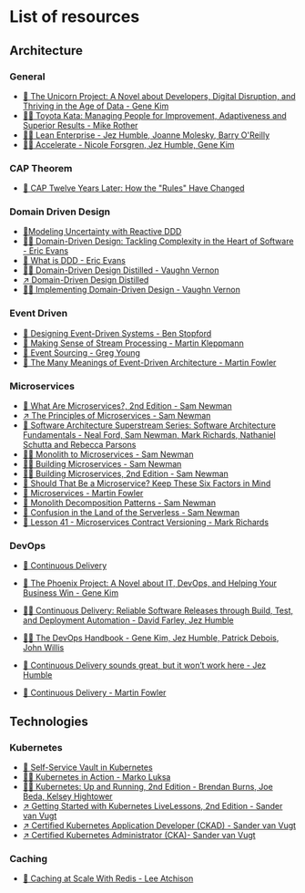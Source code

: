 # List of resources

## Architecture
### General
- [:blue_book: The Unicorn Project: A Novel about Developers, Digital Disruption, and Thriving in the Age of Data - Gene Kim](https://www.amazon.com/Unicorn-Project-Developers-Disruption-Thriving-ebook/dp/B07QT9QR41)
- [:blue_book:](https://www.amazon.com/Toyota-Kata-Managing-Improvement-Adaptiveness/dp/0071635238)[:book: Toyota Kata: Managing People for Improvement, Adaptiveness and Superior Results - Mike Rother](https://learning.oreilly.com/library/view/toyota-kata-managing/9780071639859/)
- [:blue_book:](https://www.amazon.com/Lean-Enterprise-Performance-Organizations-Innovate/dp/1449368425)[:book: Lean Enterprise - Jez Humble, Joanne Molesky, Barry O'Reilly](https://learning.oreilly.com/library/view/lean-enterprise/9781491946527/)
- [:blue_book:](https://www.amazon.com/Accelerate-Software-Performing-Technology-Organizations/dp/1942788339/ref=pd_lpo_1)[:book: Accelerate - Nicole Forsgren, Jez Humble, Gene Kim](https://learning.oreilly.com/library/view/accelerate/9781457191435/)
### CAP Theorem
- [:page_with_curl: CAP Twelve Years Later: How the "Rules" Have Changed](https://www.infoq.com/articles/cap-twelve-years-later-how-the-rules-have-changed/)
### Domain Driven Design
- [:page_with_curl:Modeling Uncertainty with Reactive DDD](https://www.infoq.com/articles/modeling-uncertainty-reactive-ddd/)
- [:blue_book:](https://www.amazon.com/Domain-Driven-Design-Tackling-Complexity-Software/dp/0321125215)[:book: Domain-Driven Design: Tackling Complexity in the Heart of Software - Eric Evans](https://learning.oreilly.com/library/view/domain-driven-design-tackling/0321125215/)
- [:movie_camera: What is DDD - Eric Evans](https://www.youtube.com/watch?v=pMuiVlnGqjk)
- [:blue_book:](https://www.amazon.com/Domain-Driven-Design-Distilled-Vaughn-Vernon/dp/0134434420)[:book: Domain-Driven Design Distilled - Vaughn Vernon](https://learning.oreilly.com/library/view/domain-driven-design-distilled/9780134434964/)
- [:arrow_upper_right: Domain-Driven Design Distilled](https://learning.oreilly.com/videos/domain-driven-design-distilled/9780134593449/9780134593449-DDDD_00_00/)
- [:blue_book:](https://www.amazon.com/Implementing-Domain-Driven-Design-Vaughn-Vernon/dp/0321834577)[:book: Implementing Domain-Driven Design - Vaughn Vernon](https://learning.oreilly.com/library/view/implementing-domain-driven-design/9780133039900/)
### Event Driven
- [:book: Designing Event-Driven Systems - Ben Stopford](https://assets.confluent.io/m/7a91acf41502a75e/original/20180328-EB-Confluent_Designing_Event_Driven_Systems.pdf?_ga=2.96826714.451468121.1584989772-528482071.1584989772)
- [:book: Making Sense of Stream Processing - Martin Kleppmann](https://www.confluent.io/wp-content/uploads/2016/08/Making_Sense_of_Stream_Processing_Confluent_1.pdf)
- [:movie_camera: Event Sourcing - Greg Young](https://www.youtube.com/watch?v=8JKjvY4etTY)
- [:movie_camera: The Many Meanings of Event-Driven Architecture - Martin Fowler](https://www.youtube.com/watch?v=STKCRSUsyP0)
### Microservices
- [:book: What Are Microservices?, 2nd Edition - Sam Newman](https://learning.oreilly.com/library/view/what-are-microservices/9781492074946/)
- [:arrow_upper_right: The Principles of Microservices - Sam Newman](https://learning.oreilly.com/videos/-/9781491935811/continue)
- [:movie_camera: Software Architecture Superstream Series: Software Architecture Fundamentals - Neal Ford, Sam Newman, Mark Richards, Nathaniel Schutta and Rebecca Parsons](https://learning.oreilly.com/videos/-/0636920446712/continue)
- [:blue_book:](https://www.amazon.com/Monolith-Microservices-Evolutionary-Patterns-Transform/dp/1492047848)[:book: Monolith to Microservices - Sam Newman](https://learning.oreilly.com/api/v1/continue/9781492047834/)
- [:blue_book:](https://www.amazon.com/Building-Microservices-Designing-Fine-Grained-Systems/dp/1491950358)[:book: Building Microservices - Sam Newman](https://learning.oreilly.com/api/v1/continue/9781491950340/)
- [:blue_book:](https://www.amazon.com/Building-Microservices-Designing-Fine-Grained-Systems/dp/B09RTQY7SX)[:book: Building Microservices, 2nd Edition - Sam Newman](https://learning.oreilly.com/api/v1/continue/9781492034018/)
- [:page_with_curl: Should That Be a Microservice? Keep These Six Factors in Mind](https://tanzu.vmware.com/content/blog/should-that-be-a-microservice-keep-these-six-factors-in-mind)
- [:movie_camera: Microservices - Martin Fowler](https://www.youtube.com/watch?v=2yko4TbC8cI)
- [:movie_camera: Monolith Decomposition Patterns - Sam Newman](https://www.youtube.com/watch?v=9I9GdSQ1bbM)
- [:movie_camera: Confusion in the Land of the Serverless - Sam Newman](https://www.youtube.com/watch?v=Y6B3Eqlj9Fw)
- [:movie_camera: Lesson 41 - Microservices Contract Versioning - Mark Richards](https://www.youtube.com/watch?v=iUpD4ZS8qg4)

### DevOps
- [:bookmark_tabs: Continuous Delivery](https://continuousdelivery.com/)
- [:blue_book: The Phoenix Project: A Novel about IT, DevOps, and Helping Your Business Win - Gene Kim](https://www.amazon.com/Phoenix-Project-DevOps-Helping-Business/dp/0988262592)
- [:blue_book:](https://www.amazon.com/Continuous-Delivery-Deployment-Automation-Addison-Wesley/dp/0321601912)[:book: Continuous Delivery: Reliable Software Releases through Build, Test, and Deployment Automation - David Farley, Jez Humble](https://learning.oreilly.com/library/view/continuous-delivery-reliable/9780321670250/)
- [:blue_book:](https://www.amazon.com/DevOps-Handbook-Second-World-Class-Organizations/dp/B09L56CT6N)[:book: The DevOps Handbook - Gene Kim, Jez Humble, Patrick Debois, John Willis](https://learning.oreilly.com/library/view/the-devops-handbook/9781457191381/)

- [:movie_camera: Continuous Delivery sounds great, but it won’t work here - Jez Humble](https://www.youtube.com/watch?v=837Z_oehhRg)
- [:movie_camera: Continuous Delivery - Martin Fowler](https://www.youtube.com/watch?v=aoMfbgF2D_4)
## Technologies
### Kubernetes
- [:movie_camera: Self-Service Vault in Kubernetes](https://www.hashicorp.com/resources/self-service-vault-in-kubernetes)
- [:blue_book:](https://www.amazon.com/Kubernetes-Action-Marko-Luksa/dp/1617293725)[:book: Kubernetes in Action -  Marko Luksa](https://learning.oreilly.com/library/view/kubernetes-in-action/9781617293726/)
- [:blue_book:](https://www.amazon.com/Kubernetes-Running-Dive-Future-Infrastructure/dp/1492046531)[:book: Kubernetes: Up and Running, 2nd Edition - Brendan Burns, Joe Beda, Kelsey Hightower](https://learning.oreilly.com/library/view/kubernetes-up-and/9781492046523/)
- [:arrow_upper_right: Getting Started with Kubernetes LiveLessons, 2nd Edition - Sander van Vugt](https://learning.oreilly.com/videos/getting-started-with/9780136787709/9780136787709-GSK2_00_00_00/)
- [:arrow_upper_right: Certified Kubernetes Application Developer (CKAD) - Sander van Vugt](https://learning.oreilly.com/videos/certified-kubernetes-application/9780136677628/9780136677628-CKAD_00_00_00/)
- [:arrow_upper_right: Certified Kubernetes Administrator (CKA)- Sander van Vugt](https://learning.oreilly.com/videos/certified-kubernetes-administrator/9780136677482/9780136677482-CKA1_00_00_00/)

### Caching
- [:book: Caching at Scale With Redis - Lee Atchison](https://redis.com/docs/caching-at-scale-with-redis/)
